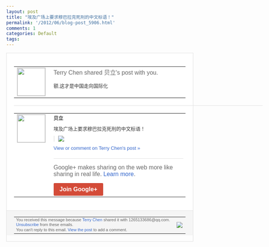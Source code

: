 ```yaml
---
layout: post
title: "埃及广场上要求穆巴拉克死刑的中文标语！"
permalink: '/2012/06/blog-post_5906.html'
comments: 1
categories: Default
tags: 
---
```

<div style="border:solid 1px #dfdfdf;color:#686868;font:13px Arial"><div style="background-color:#fff;padding:20px;"><table cellpadding="0" cellspacing="0"><tr><td style="padding-right:15px;vertical-align:top"><a href="https://plus.google.com/_/notifications/ngemlink?&amp;emid=CMjo3deWsbACFcXH3AodxlUAAA&amp;path=%2F108643996575278738906&amp;dt=1338695856128"><img height="75" src="https://lh3.googleusercontent.com/-KKRGTyJ5Bl0/AAAAAAAAAAI/AAAAAAAAEEY/jllxqER5dCk/s75-c-k-a/photo.jpg" style="border:solid 1px #cccccc;" width="75"/></a></td><td style="width:578px;color:#333;font:13px Arial;vertical-align:top;"><div style="color:#686868;font:16px Arial;;padding-bottom:15px">Terry Chen shared 贝立's post with you.</div><div style="padding-bottom:10px">额,这才是中国走向国际化</div></td></tr></table><div style="margin:20px 0;border-bottom:solid 1px #dfdfdf;width:670px;"></div><table cellpadding="0" cellspacing="0"><tr><td style="padding-right:15px;vertical-align:top"><a href="https://plus.google.com/_/notifications/ngemlink?&amp;emid=CMjo3deWsbACFcXH3AodxlUAAA&amp;path=%2F107919448256984307579&amp;dt=1338695856128"><img height="75" src="https://lh5.googleusercontent.com/-OoIXfhRcy0Q/AAAAAAAAAAI/AAAAAAAAD6Q/_uEK5eGfxzw/s75-c-k-a/photo.jpg" style="border:solid 1px #cccccc;" width="75"/></a></td><td style="width:578px;color:#333;font:13px Arial;vertical-align:top;"><div style="font-weight:bold;padding-bottom:10px">贝立</div><div style="padding-bottom:10px">埃及广场上要求穆巴拉克死刑的中文标语！</div><div style="margin-bottom:10px;padding-left:10px; border-left:2px solid #EAEAEA"><span style="margin-right:5px"><a href="https://plus.google.com/_/notifications/ngemlink?&amp;emid=CMjo3deWsbACFcXH3AodxlUAAA&amp;path=%2F108643996575278738906%2Fposts%2FhPLEEUXaU9q%3Fgpinv%3DAMIXal_Zvd2v0Q7j3183NvRKiKEHVBPLshBPwD2uur2AlJWHzzDU9qJZIKATrzUpOzkWGYBAPm_1z4oL1JFKpTci39147iSjYee2CmXfrSx4C9x1IIosNv0&amp;dt=1338695856128" style="zSoyz;"><img border="0" src="https://lh4.googleusercontent.com/-6YHRqPQDUnI/T8rcVLSFWdI/AAAAAAAAIkA/N6f6VfGQ3QI/w160/120602204623_protesters_304x171_afp%255B1%255D.jpg" style="max-height:200px;max-width:275px"/></a></span></div><a href="https://plus.google.com/_/notifications/ngemlink?&amp;emid=CMjo3deWsbACFcXH3AodxlUAAA&amp;path=%2F108643996575278738906%2Fposts%2FhPLEEUXaU9q%3Fgpinv%3DAMIXal_Zvd2v0Q7j3183NvRKiKEHVBPLshBPwD2uur2AlJWHzzDU9qJZIKATrzUpOzkWGYBAPm_1z4oL1JFKpTci39147iSjYee2CmXfrSx4C9x1IIosNv0&amp;dt=1338695856128" style="color:#3366CC;text-decoration:none;">View or comment on Terry Chen's post »</a><div style="margin-top:20px;border-top:solid 1px #dfdfdf"><div style="padding:15px 0;color:#686868;font:16px Arial;">Google+ makes sharing on the web more like sharing in real life. <a href="http://www.google.com/+/learnmore/" style="color:#3366CC;text-decoration:none;">Learn more</a>.</div><a href="https://plus.google.com/_/notifications/ngemlink?&amp;emid=CMjo3deWsbACFcXH3AodxlUAAA&amp;path=%2F%3Fgpinv%3DAMIXal_Zvd2v0Q7j3183NvRKiKEHVBPLshBPwD2uur2AlJWHzzDU9qJZIKATrzUpOzkWGYBAPm_1z4oL1JFKpTci39147iSjYee2CmXfrSx4C9x1IIosNv0&amp;dt=1338695856128" style="display:inline-block;padding:7px 15px;background-color:#d44b38; color:#fff;font-size:16px; font-weight:bold;border-radius:2px;border:solid 1px #c43b28; white-space:nowrap;text-decoration:none">Join Google+</a></div></td></tr></table></div><div style="border-top:solid 1px #dfdfdf;padding:0 20px; background-color:#f5f5f5"><table cellpadding="0" cellspacing="0" style="height:50px"><tbody><tr><td style="vertical-align:middle;width:100%; color:#636363;font:11px Arial; line-height:120%">You received this message because <a href="https://plus.google.com/_/notifications/ngemlink?&amp;emid=CMjo3deWsbACFcXH3AodxlUAAA&amp;path=%2F108643996575278738906%3Fgpinv%3DAMIXal_Zvd2v0Q7j3183NvRKiKEHVBPLshBPwD2uur2AlJWHzzDU9qJZIKATrzUpOzkWGYBAPm_1z4oL1JFKpTci39147iSjYee2CmXfrSx4C9x1IIosNv0&amp;dt=1338695856128" style="color:#3366CC;text-decoration:none;">Terry Chen</a> shared it with 1265133686@qq.com. <a href="https://plus.google.com/_/notifications/ngemlink?&amp;emid=CMjo3deWsbACFcXH3AodxlUAAA&amp;path=%2F_%2Fnonplus%2Femailsettings%3Fgpinv%3DAMIXal_Zvd2v0Q7j3183NvRKiKEHVBPLshBPwD2uur2AlJWHzzDU9qJZIKATrzUpOzkWGYBAPm_1z4oL1JFKpTci39147iSjYee2CmXfrSx4C9x1IIosNv0%26est%3DADH5u8WT-5Nl4uZRQZK0UiymNST1QB6OItXYGhamSJeM7v30EVwFyxeIWpMgc71a0yYVNMj9YROeVq04IP19I58bdvD134iPTpXxGPtclBA5AFzLU_YtaUllIDrzL5MpIYMqppGsaY_y&amp;dt=1338695856128" style="color:#3366CC;text-decoration:none;">Unsubscribe</a> from these emails.<br/>You can't reply to this email. <a href="https://plus.google.com/_/notifications/ngemlink?&amp;emid=CMjo3deWsbACFcXH3AodxlUAAA&amp;path=%2F108643996575278738906%2Fposts%2FhPLEEUXaU9q%3Fgpinv%3DAMIXal_Zvd2v0Q7j3183NvRKiKEHVBPLshBPwD2uur2AlJWHzzDU9qJZIKATrzUpOzkWGYBAPm_1z4oL1JFKpTci39147iSjYee2CmXfrSx4C9x1IIosNv0&amp;dt=1338695856128" style="color:#3366CC;text-decoration:none;">View the post</a> to add a comment.<br/></td><td><img src="https://ssl.gstatic.com/s2/oz/images/notifications/logo/google-plus-6617a72bb36cc548861652780c9e6ff1.png"/></td></tr></tbody></table></div></div>